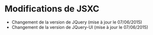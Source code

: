 # Modifications de JSXC

* Changement de la version de JQuery (mise à jour le 07/06/2015)
* Changement de la version de JQuery-UI (mise à jour le 07/06/2015)